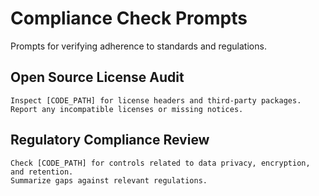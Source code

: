 # Compliance Check Prompts

Prompts for verifying adherence to standards and regulations.

## Open Source License Audit
```
Inspect [CODE_PATH] for license headers and third-party packages.
Report any incompatible licenses or missing notices.
```

## Regulatory Compliance Review
```
Check [CODE_PATH] for controls related to data privacy, encryption, and retention.
Summarize gaps against relevant regulations.
```
